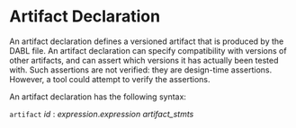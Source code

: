 # Artifact Declaration
An artifact declaration defines a versioned artifact that is produced by the DABL
file. An artifact declaration can specify compatibility with versions of other
artifacts, and can assert which versions it has actually been tested with.
Such assertions are not verified: they are design-time assertions. However, a
tool could attempt to verify the assertions.

An artifact declaration has the following syntax:

`artifact` *id* : *expression*.*expression* *artifact_stmts*

